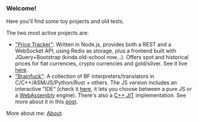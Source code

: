 ### Welcome!

Here you'll find some toy projects and old tests.

The two most active projects are:

 - ["Price Tracker"](./pablojorge/price-tracker): Written in Node.js, provides both a REST and a WebSocket API, using Redis as storage, plus a frontend built with JQuery+Bootstrap (kinda old-school now...). Offers spot and historical prices for fiat currencies, crypto currencies and gold/silver. See it live [here](http://price-tracker.herokuapp.com/).
 - ["Brainfuck"](./pablojorge/brainfuck): A collection of BF interpreters/translators in C/C++/ASM/JS/Python/Rust + others. The JS version includes an interactive "IDE" (check it [here](http://pablojorge.github.io/brainfuck/), it lets you choose between a pure JS or a [WebAssembly](./pablojorge/brainfuck/blob/master/wasm) engine). There's also a [C++ JIT](./pablojorge/brainfuck/blob/master/cpp/brainfuck-jit.cpp) implementation. See more about it in this [post](https://pablojorge.github.io/blog/2020/07/27/bf-jit-compiler-in-cpp.html).

More about me: [About](https://pablojorge.github.io/about/).
